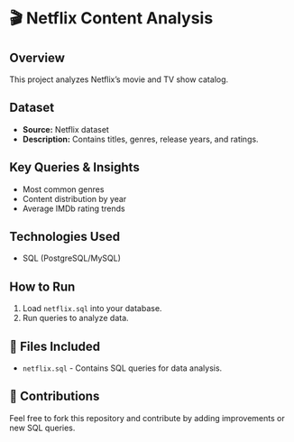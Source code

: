 # 🎬 Netflix Content Analysis

## Overview
This project analyzes Netflix’s movie and TV show catalog.

## Dataset
- **Source:** Netflix dataset
- **Description:** Contains titles, genres, release years, and ratings.

## Key Queries & Insights
- Most common genres
- Content distribution by year
- Average IMDb rating trends

## Technologies Used
- SQL (PostgreSQL/MySQL)

## How to Run
1. Load `netflix.sql` into your database.
2. Run queries to analyze data.

## 📜 Files Included
- `netflix.sql` - Contains SQL queries for data analysis.

## 🤝 Contributions
Feel free to fork this repository and contribute by adding improvements or new SQL queries.
